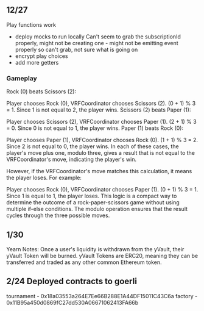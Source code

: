 ## 12/27
Play functions work
- deploy mocks to run locally
    Can't seem to grab the subscriptionId properly, might not be creating one - might not be emitting event properly so can't grab, not sure  what is going on
- encrypt play choices
- add more getters


### Gameplay
Rock (0) beats Scissors (2):

Player chooses Rock (0), VRFCoordinator chooses Scissors (2).
(0 + 1) % 3 = 1. Since 1 is not equal to 2, the player wins.
Scissors (2) beats Paper (1):

Player chooses Scissors (2), VRFCoordinator chooses Paper (1).
(2 + 1) % 3 = 0. Since 0 is not equal to 1, the player wins.
Paper (1) beats Rock (0):

Player chooses Paper (1), VRFCoordinator chooses Rock (0).
(1 + 1) % 3 = 2. Since 2 is not equal to 0, the player wins.
In each of these cases, the player's move plus one, modulo three, gives a result that is not equal to the VRFCoordinator's move, indicating the player's win.

However, if the VRFCoordinator's move matches this calculation, it means the player loses. For example:

Player chooses Rock (0), VRFCoordinator chooses Paper (1).
(0 + 1) % 3 = 1. Since 1 is equal to 1, the player loses.
This logic is a compact way to determine the outcome of a rock-paper-scissors game without using multiple if-else conditions. The modulo operation ensures that the result cycles through the three possible moves.

## 1/30
Yearn Notes:
    Once a user's liquidity is withdrawn from the yVault, their yVault Token will be burned. yVault Tokens are ERC20, meaning they can be transferred and traded as any other common Ethereum token.

## 2/24 Deployed contracts to goerli
tournament - 0x18a03553a264E7Ee66B288E1A44DF15011C43C6a
factory - 0x11B95a450d0869fC27dd530A06671062413FA66b